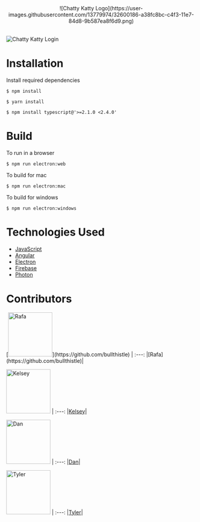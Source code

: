 <center> ![Chatty Katty Logo](https://user-images.githubusercontent.com/13779974/32600186-a38fc8bc-c4f3-11e7-84d8-9b587ea8f6d9.png) </center><br />

![Chatty Katty Login](https://user-images.githubusercontent.com/13779974/32600403-594ef72c-c4f4-11e7-87a4-b678669781e6.png)


# Installation

Install required dependencies
```
$ npm install
```

```
$ yarn install
```

```
$ npm install typescript@'>=2.1.0 <2.4.0'
```

# Build

To run in a browser
```
$ npm run electron:web
```

To build for mac
```
$ npm run electron:mac
```

To build for windows
```
$ npm run electron:windows
```


# Technologies Used

* [JavaScript](https://www.javascript.com/)
* [Angular](https://angular.io/)
* [Electron](https://electron.atom.io/)
* [Firebase](https://firebase.google.com/)
* [Photon](http://photonkit.com/)


# Contributors 
<div>
[<img alt="Rafa" src="https://avatars0.githubusercontent.com/u/13779974?s=460&v=4" width="117">](https://github.com/bullthistle) |
:---:
|[Rafa](https://github.com/bullthistle)|

[<img alt="Kelsey" src="https://avatars3.githubusercontent.com/u/25832730?s=460&v=4" width="117">](https://github.com/langlk) |
:---:
|[Kelsey](https://github.com/langlk)|

[<img alt="Dan" src="https://avatars1.githubusercontent.com/u/12767468?s=460&v=4" width="117">](https://github.com/Dan-Nollette) |
:---:
|[Dan](https://github.com/Dan-Nollette)|

[<img alt="Tyler" src="https://avatars1.githubusercontent.com/u/30584928?s=460&v=4" width="117">](https://github.com/Tylermiller94) |
:---:
|[Tyler](https://github.com/Tylermiller94)|
</div>

